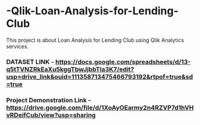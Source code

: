 # -Qlik-Loan-Analysis-for-Lending-Club
This project is about Loan Analysis for Lending Club using Qlik Analytics services.

### DATASET LINK - **https://docs.google.com/spreadsheets/d/13-q5tTVNZRkEaXu5kggTbwJjbbTla3K7/edit?usp=drive_link&ouid=111358713475466793192&rtpof=true&sd=true**

### Project Demonstration Link - **https://drive.google.com/file/d/1XoAyOEarmy2n4RZVP7d1hVHvRDeifCub/view?usp=sharing**



